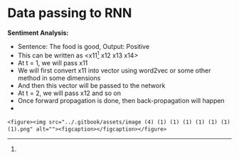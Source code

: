 # Data passing to RNN

**Sentiment Analysis:**

* Sentence: The food is good, Output: Positive
* This can be written as \<x11[^1] x12 x13 x14>
* At t = 1, we will pass x11
* We will first convert x11 into vector using word2vec or some other method in some dimensions
* And then this vector will be passed to the network
* At t = 2, we will pass x12 and so on
* Once forward propagation is done, then back-propagation will happen
*

    <figure><img src="../.gitbook/assets/image (4) (1) (1) (1) (1) (1) (1) (1).png" alt=""><figcaption></figcaption></figure>

[^1]: 
